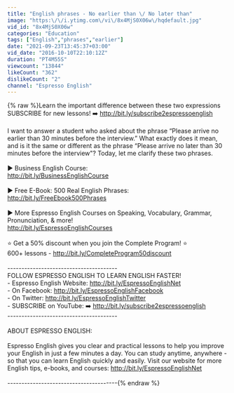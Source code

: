 ```yaml
---
title: "English phrases - No earlier than \/ No later than"
image: "https:\/\/i.ytimg.com\/vi\/8x4MjS0X06w\/hqdefault.jpg"
vid_id: "8x4MjS0X06w"
categories: "Education"
tags: ["English","phrases","earlier"]
date: "2021-09-23T13:45:37+03:00"
vid_date: "2016-10-10T22:10:12Z"
duration: "PT4M55S"
viewcount: "13844"
likeCount: "362"
dislikeCount: "2"
channel: "Espresso English"
---
```

{% raw %}Learn the important difference between these two expressions<br />SUBSCRIBE for new lessons! ➡️ <a rel="nofollow" target="blank" href="http://bit.ly/subscribe2espressoenglish">http://bit.ly/subscribe2espressoenglish</a><br /><br />I want to answer a student who asked about the phrase “Please arrive no earlier than 30 minutes before the interview.” What exactly does it mean, and is it the same or different as the phrase “Please arrive no later than 30 minutes before the interview&quot;? Today, let me clarify these two phrases.<br /><br />▶ Business English Course:<br /><a rel="nofollow" target="blank" href="http://bit.ly/BusinessEnglishCourse">http://bit.ly/BusinessEnglishCourse</a><br /><br />▶ Free E-Book: 500 Real English Phrases:<br /><a rel="nofollow" target="blank" href="http://bit.ly/FreeEbook500Phrases">http://bit.ly/FreeEbook500Phrases</a><br /><br />▶ More Espresso English Courses on Speaking, Vocabulary, Grammar, Pronunciation, &amp; more!<br /><a rel="nofollow" target="blank" href="http://bit.ly/EspressoEnglishCourses">http://bit.ly/EspressoEnglishCourses</a><br /><br />⭐️ Get a 50% discount when you join the Complete Program! ⭐️<br />600+ lessons - <a rel="nofollow" target="blank" href="http://bit.ly/CompleteProgram50discount">http://bit.ly/CompleteProgram50discount</a><br /><br />---------------------------------------<br />FOLLOW ESPRESSO ENGLISH TO LEARN ENGLISH FASTER!<br /> - Espresso English Website: <a rel="nofollow" target="blank" href="http://bit.ly/EspressoEnglishNet">http://bit.ly/EspressoEnglishNet</a><br /> - On Facebook: <a rel="nofollow" target="blank" href="http://bit.ly/EspressoEnglishFacebook">http://bit.ly/EspressoEnglishFacebook</a><br /> - On Twitter: <a rel="nofollow" target="blank" href="http://bit.ly/EspressoEnglishTwitter">http://bit.ly/EspressoEnglishTwitter</a><br /> - SUBSCRIBE on YouTube: ➡️ <a rel="nofollow" target="blank" href="http://bit.ly/subscribe2espressoenglish">http://bit.ly/subscribe2espressoenglish</a><br />---------------------------------------<br /><br />ABOUT ESPRESSO ENGLISH:<br /><br />Espresso English gives you clear and practical lessons to help you improve your English in just a few minutes a day. You can study anytime, anywhere - so that you can learn English quickly and easily. Visit our website for more English tips, e-books, and courses: <a rel="nofollow" target="blank" href="http://bit.ly/EspressoEnglishNet">http://bit.ly/EspressoEnglishNet</a><br /><br />---------------------------------------{% endraw %}
